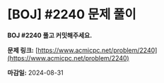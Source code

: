 # [BOJ] #2240 문제 풀이

**BOJ #2240 풀고 커밋해주세요.**

**문제 링크:** [https://www.acmicpc.net/problem/2240](https://www.acmicpc.net/problem/2240)

**마감일:** 2024-08-31
